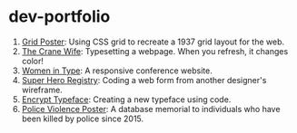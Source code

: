 # dev-portfolio
1. [Grid Poster](https://ashtonpoole.github.io/dev-portfolio/gridposter/): Using CSS grid to recreate a 1937 grid layout for the web.
2. [The Crane Wife](https://ashtonpoole.github.io/dev-portfolio/thecranewife/): Typesetting a webpage. When you refresh, it changes color!
3. [Women in Type](https://ashtonpoole.github.io/dev-portfolio/womenintype/): A responsive conference website.
4. [Super Hero Registry](https://ashtonpoole.github.io/dev-portfolio/superheroregistry/): Coding a web form from another designer's wireframe.
5. [Encrypt Typeface](https://ashtonpoole.github.io/dev-portfolio/encryptfont/): Creating a new typeface using code.
6. [Police Violence Poster](https://ashtonpoole.github.io/dev-portfolio/policeviolence/): A database memorial to individuals who have been killed by police since 2015.
